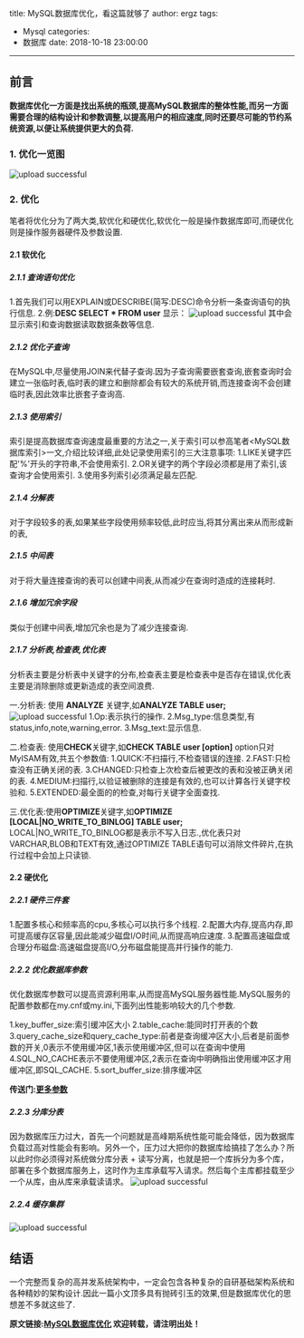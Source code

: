 title: MySQL数据库优化，看这篇就够了
author: ergz
tags:
  - Mysql
categories:
  - 数据库
date: 2018-10-18 23:00:00
---
## 前言
**数据库优化一方面是找出系统的瓶颈,提高MySQL数据库的整体性能,而另一方面需要合理的结构设计和参数调整,以提高用户的相应速度,同时还要尽可能的节约系统资源,以便让系统提供更大的负荷.**

### 1. 优化一览图

![upload successful](/images/mysql_201912182301.png)
<!--more-->
### 2. 优化
笔者将优化分为了两大类,软优化和硬优化,软优化一般是操作数据库即可,而硬优化则是操作服务器硬件及参数设置.
#### 2.1 软优化
##### 2.1.1 查询语句优化
1.首先我们可以用EXPLAIN或DESCRIBE(简写:DESC)命令分析一条查询语句的执行信息.
2.例:**DESC SELECT * FROM user**
显示：
![upload successful](/images/mysql_201912182306.png)
其中会显示索引和查询数据读取数据条数等信息.

##### 2.1.2 优化子查询
在MySQL中,尽量使用JOIN来代替子查询.因为子查询需要嵌套查询,嵌套查询时会建立一张临时表,临时表的建立和删除都会有较大的系统开销,而连接查询不会创建临时表,因此效率比嵌套子查询高.

##### 2.1.3 使用索引
索引是提高数据库查询速度最重要的方法之一,关于索引可以参高笔者<MySQL数据库索引>一文,介绍比较详细,此处记录使用索引的三大注意事项:
	1.LIKE关键字匹配'%'开头的字符串,不会使用索引.
	2.OR关键字的两个字段必须都是用了索引,该查询才会使用索引.
	3.使用多列索引必须满足最左匹配.
##### 2.1.4 分解表
对于字段较多的表,如果某些字段使用频率较低,此时应当,将其分离出来从而形成新的表,

##### 2.1.5 中间表
对于将大量连接查询的表可以创建中间表,从而减少在查询时造成的连接耗时.

##### 2.1.6 增加冗余字段
类似于创建中间表,增加冗余也是为了减少连接查询.

##### 2.1.7 分析表,检查表,优化表
分析表主要是分析表中关键字的分布,检查表主要是检查表中是否存在错误,优化表主要是消除删除或更新造成的表空间浪费.

一.分析表: 使用 **ANALYZE** 关键字,如**ANALYZE TABLE user;**
![upload successful](/images/mysql_201912182311.png)
1.Op:表示执行的操作.
2.Msg_type:信息类型,有status,info,note,warning,error.
3.Msg_text:显示信息.

二.检查表: 使用**CHECK**关键字,如**CHECK TABLE user [option]**
option只对MyISAM有效,共五个参数值:
1.QUICK:不扫描行,不检查错误的连接.
2.FAST:只检查没有正确关闭的表.
3.CHANGED:只检查上次检查后被更改的表和没被正确关闭的表.
4.MEDIUM:扫描行,以验证被删除的连接是有效的,也可以计算各行关键字校验和.
5.EXTENDED:最全面的的检查,对每行关键字全面查找.

三.优化表:使用**OPTIMIZE**关键字,如**OPTIMIZE [LOCAL|NO_WRITE_TO_BINLOG] TABLE user;**
LOCAL|NO_WRITE_TO_BINLOG都是表示不写入日志.,优化表只对VARCHAR,BLOB和TEXT有效,通过OPTIMIZE TABLE语句可以消除文件碎片,在执行过程中会加上只读锁.

#### 2.2 硬优化
##### 2.2.1 硬件三件套
1.配置多核心和频率高的cpu,多核心可以执行多个线程.
2.配置大内存,提高内存,即可提高缓存区容量,因此能减少磁盘I/O时间,从而提高响应速度.
3.配置高速磁盘或合理分布磁盘:高速磁盘提高I/O,分布磁盘能提高并行操作的能力.
##### 2.2.2 优化数据库参数
优化数据库参数可以提高资源利用率,从而提高MySQL服务器性能.MySQL服务的配置参数都在my.cnf或my.ini,下面列出性能影响较大的几个参数.

1.key_buffer_size:索引缓冲区大小
2.table_cache:能同时打开表的个数
3.query_cache_size和query_cache_type:前者是查询缓冲区大小,后者是前面参数的开关,0表示不使用缓冲区,1表示使用缓冲区,但可以在查询中使用4.SQL_NO_CACHE表示不要使用缓冲区,2表示在查询中明确指出使用缓冲区才用缓冲区,即SQL_CACHE.
5.sort_buffer_size:排序缓冲区

**传送门:[更多参数](https://www.mysql.com/cn/why-mysql/performance/index.html)**

##### 2.2.3 分库分表
因为数据库压力过大，首先一个问题就是高峰期系统性能可能会降低，因为数据库负载过高对性能会有影响。另外一个，压力过大把你的数据库给搞挂了怎么办？所以此时你必须得对系统做分库分表 + 读写分离，也就是把一个库拆分为多个库，部署在多个数据库服务上，这时作为主库承载写入请求。然后每个主库都挂载至少一个从库，由从库来承载读请求。
![upload successful](/images/mysql_201912182321.png)

##### 2.2.4 缓存集群
![upload successful](/images/mysql_201912182322.png)

## 结语
一个完整而复杂的高并发系统架构中，一定会包含各种复杂的自研基础架构系统和各种精妙的架构设计.因此一篇小文顶多具有抛砖引玉的效果,但是数据库优化的思想差不多就这些了.

**原文链接:[MySQL数据库优化](https://segmentfault.com/a/1190000018631870)
欢迎转载，请注明出处！**